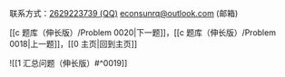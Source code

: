 联系方式：<a href="https://qm.qq.com/q/iA1sKuakak">2629223739 (QQ)</a> <a href="mailto:econsunrq@outlook.com">econsunrq@outlook.com (邮箱)</a>

[[c 题库（伸长版）/Problem 0020|下一题]]，[[c 题库（伸长版）/Problem 0018|上一题]]，[[0 主页|回到主页]]

![[1 汇总问题（伸长版）#^0019]]